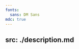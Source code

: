 ```yaml
---
fonts:
  sans: DM Sans
mdc: true
---
```

<author
    author-name="GaoNeng-wWw"
    avatar="https://avatars.githubusercontent.com/u/31283122?v=4"
    :desc="['前端搬砖工程师, 开源爱好者', 'TinyVue 核心贡献者']"
    :team-of="[{name: 'OpenTiny', link: 'https://github.com/opentiny'}, {name: '瀚海工艺', link: 'https://github.com/TeamVastsea'}]"
    :contribution="[
        {name: 'TinyVue', link: 'https://github.com/opentiny/tiny-vue', name: 'TinyPro', link: 'https://github.com/opentiny/tiny-cli'},
        {name: 'CTF - QuickStart', link: 'https://github.com/ProbiusOfficial/Hello-CTF'}, {name: 'Aha.js', link: 'https://github.com/GaoNeng-wWw/aha'}
    ]"
/>
---
src: ./description.md
---
